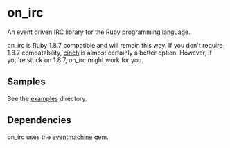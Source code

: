 on_irc
======
An event driven IRC library for the Ruby programming language.

on_irc is Ruby 1.8.7 compatible and will remain this way. If you don't require 1.8.7
compatability, [cinch](https://github.com/cinchrb/cinch) is almost certainly a better
option. However, if you're stuck on 1.8.7, on_irc might work for you.

Samples
-------
See the [examples](/examples) directory.

Dependencies
------------
on_irc uses the [eventmachine](http://rubyeventmachine.com) gem.
